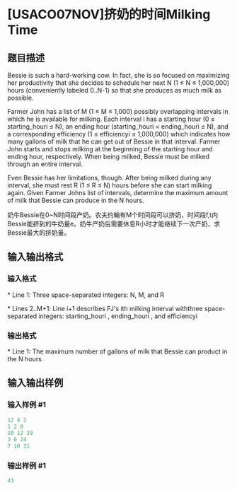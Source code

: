 # [USACO07NOV]挤奶的时间Milking Time

## 题目描述

Bessie is such a hard-working cow. In fact, she is so focused on maximizing her productivity that she decides to schedule her next N (1 ≤ N ≤ 1,000,000) hours (conveniently labeled 0..N-1) so that she produces as much milk as possible.

Farmer John has a list of M (1 ≤ M ≤ 1,000) possibly overlapping intervals in which he is available for milking. Each interval i has a starting hour (0 ≤ starting\_houri ≤ N), an ending hour (starting\_houri < ending\_houri ≤ N), and a corresponding efficiency (1 ≤ efficiencyi ≤ 1,000,000) which indicates how many gallons of milk that he can get out of Bessie in that interval. Farmer John starts and stops milking at the beginning of the starting hour and ending hour, respectively. When being milked, Bessie must be milked through an entire interval.

Even Bessie has her limitations, though. After being milked during any interval, she must rest R (1 ≤ R ≤ N) hours before she can start milking again. Given Farmer Johns list of intervals, determine the maximum amount of milk that Bessie can produce in the N hours.

奶牛Bessie在0~N时间段产奶。农夫约翰有M个时间段可以挤奶，时间段f,t内Bessie能挤到的牛奶量e。奶牛产奶后需要休息R小时才能继续下一次产奶，求Bessie最大的挤奶量。

## 输入输出格式

### 输入格式

\* Line 1: Three space-separated integers: N, M, and R

\* Lines 2..M+1: Line i+1 describes FJ's ith milking interval withthree space-separated integers: starting\_houri , ending\_houri , and efficiencyi

### 输出格式

\* Line 1: The maximum number of gallons of milk that Bessie can product in the N hours

## 输入输出样例

### 输入样例 #1

```cpp
12 4 2
1 2 8
10 12 19
3 6 24
7 10 31
```


### 输出样例 #1

```cpp
43
```


